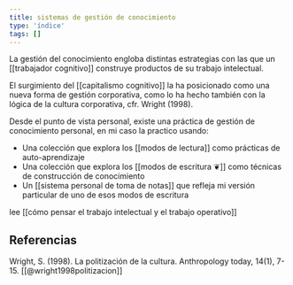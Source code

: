 ```yaml
---
title: sistemas de gestión de conocimiento
type: 'índice'
tags: []
---
```


La gestión del conocimiento engloba distintas estrategias con las que un [[trabajador cognitivo]] construye productos de su trabajo intelectual.

El surgimiento del [[capitalismo cognitivo]] la ha posicionado como una nueva forma de gestión corporativa, como lo ha hecho también con la lógica de la cultura corporativa, cfr. Wright (1998).

Desde el punto de vista personal, existe una práctica de gestión de conocimiento personal, en mi caso la practico usando:

- Una colección que explora los [[modos de lectura]] como prácticas de auto-aprendizaje
- Una colección que explora los [[modos de escritura ❦]] como técnicas de construcción de conocimiento
- Un [[sistema personal de toma de notas]] que refleja mi versión particular de uno de esos modos de escritura

lee [[cómo pensar el trabajo intelectual y el trabajo operativo]]

## Referencias

Wright, S. (1998). La politización de la cultura. Anthropology today, 14(1), 7-15. [[@wright1998politizacion]]
